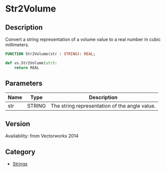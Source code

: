 # Str2Volume

## Description
Convert a string representation of a volume value to a real number in cubic millimeters.

```pascal
FUNCTION Str2Volume(str : STRING): REAL;
```

```python
def vs.Str2Volume(str):
    return REAL
```

## Parameters
|Name|Type|Description|
|---|---|---|
|str|STRING|The string representation of the angle value.|

## Version
Availability: from Vectorworks 2014

## Category
* [Strings](../Categories/Strings.md)
